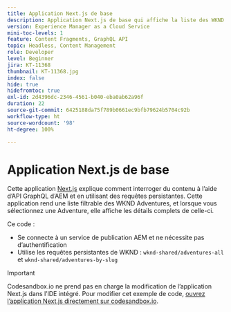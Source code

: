 ```yaml
---
title: Application Next.js de base
description: Application Next.js de base qui affiche la liste des WKND Adventures et leurs détails.
version: Experience Manager as a Cloud Service
mini-toc-levels: 1
feature: Content Fragments, GraphQL API
topic: Headless, Content Management
role: Developer
level: Beginner
jira: KT-11368
thumbnail: KT-11368.jpg
index: false
hide: true
hidefromtoc: true
exl-id: 2d4396dc-2346-4561-b040-eba0ab62a96f
duration: 22
source-git-commit: 6425188da75f789b0661ec9bfb79624b5704c92b
workflow-type: ht
source-wordcount: '98'
ht-degree: 100%

---
```


# Application Next.js de base

Cette application [Next.js](https://nextjs.org/) explique comment interroger du contenu à l’aide d’API GraphQL d’AEM et en utilisant des requêtes persistantes. Cette application rend une liste filtrable des WKND Adventures, et lorsque vous sélectionnez une Adventure, elle affiche les détails complets de celle-ci.

Ce code :

+ Se connecte à un service de publication AEM et ne nécessite pas d’authentification
+ Utilise les requêtes persistantes de WKND : `wknd-shared/adventures-all` et `wknd-shared/adventures-by-slug`

>[!IMPORTANT]
>
> Codesandbox.io ne prend pas en charge la modification de l’application Next.js dans l’IDE intégré. Pour modifier cet exemple de code, [ouvrez l’application Next.js directement sur codesandbox.io](https://codesandbox.io/s/wknd-next-js-app-u8x5f8).
